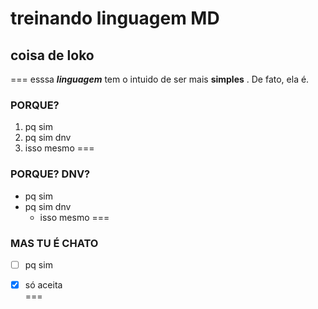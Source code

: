 # treinando linguagem MD
## coisa de loko
===
esssa ***linguagem*** tem o intuido de ser mais __simples__ .
De fato, ela é.

### PORQUE?
1. pq sim
2. pq sim dnv
  1. isso mesmo
===
### PORQUE? DNV?
* pq sim
* pq sim dnv
  * isso mesmo
=== 
### MAS TU É CHATO
- [ ] pq sim

- [x] só aceita   
===

